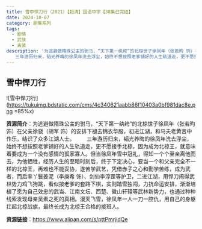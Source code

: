```yaml
---
title: 雪中悍刀行（2021）【超清】国语中字【38集已完结】
date: 2024-10-07
category: 剧集系列
tags:
  - 剧情
  - 武侠
  - 古装
description: '为逃避做隋珠公主的驸马，“天下第一纨绔”的北椋世子徐凤年（张若昀 饰）在父亲徐骁（胡军 饰）的安排下褪去锦衣华服，初进江湖，和马夫老黄苦中作乐，结识了众多江湖人士。
　　三年游历归来，韬光养晦的徐凤年洗去浮尘，始终不想按照老爹铺好的人生轨道走，更不愿接手北椋，因为成为北椋王，就意味着要成为一个没有感情的孤家寡人。但当徐凤年雪中冠礼，得知一个个至亲离他而去，为他牺牲，经历人生的至暗时刻后，终于下定决心，要当一个和父亲完全不一样的北椋王，再难也不能妥协，遂苦学武艺，凭借赤子之心和勤学苦练，成为武者，而后率丫鬟姜泥（李庚希 饰）、剑仙李淳罡等护卫，二进江湖，用悍刀闹得武林势力鸡飞狗跳，看似按老爹的套路下棋，实则踏雪独闯，力抗命运安排，渐渐培植了愿为自己效忠的武当、江南文坛、西楚、徽山轩辕等武林新势力，也通过种种线索发现母亲吴素之死的真相。漫天飞雪，徐凤年一人一刀一腔仇，用自己的身躯扛起北椋战旗，最终长成为北椋王合格的接班人。'
---
```


## 雪中悍刀行

![雪中悍刀行](https://tukuimg.bdstatic.com/cms/4c340621aabb86f10403a0bf981dac8e.png =85%x)

**资源简介**：为逃避做隋珠公主的驸马，“天下第一纨绔”的北椋世子徐凤年（张若昀 饰）在父亲徐骁（胡军 饰）的安排下褪去锦衣华服，初进江湖，和马夫老黄苦中作乐，结识了众多江湖人士。
　　三年游历归来，韬光养晦的徐凤年洗去浮尘，始终不想按照老爹铺好的人生轨道走，更不愿接手北椋，因为成为北椋王，就意味着要成为一个没有感情的孤家寡人。但当徐凤年雪中冠礼，得知一个个至亲离他而去，为他牺牲，经历人生的至暗时刻后，终于下定决心，要当一个和父亲完全不一样的北椋王，再难也不能妥协，遂苦学武艺，凭借赤子之心和勤学苦练，成为武者，而后率丫鬟姜泥（李庚希 饰）、剑仙李淳罡等护卫，二进江湖，用悍刀闹得武林势力鸡飞狗跳，看似按老爹的套路下棋，实则踏雪独闯，力抗命运安排，渐渐培植了愿为自己效忠的武当、江南文坛、西楚、徽山轩辕等武林新势力，也通过种种线索发现母亲吴素之死的真相。漫天飞雪，徐凤年一人一刀一腔仇，用自己的身躯扛起北椋战旗，最终长成为北椋王合格的接班人。

**资源链接**：https://www.alipan.com/s/pttPmrjidQe
